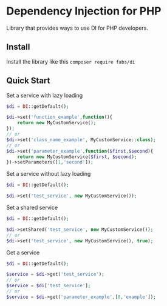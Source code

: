 # Dependency Injection for PHP
Library that provides ways to use DI for PHP developers.

## Install
Install the library like this `composer require fabs/di` 

## Quick Start

Set a service with lazy loading
```php
$di = DI::getDefault();

$di->set('function_example',function(){
    return new MyCustomService();
});
// or
$di->set('class_name_example', MyCustomService::class);
// or
$di->set('parameter_example',function($first,$second){
    return new MyCustomService($first, $second);
})->setParameters([1,'second']);

```

Set a service without lazy loading
```php
$di = DI::getDefault();

$di->set('test_service', new MyCustomService());
```

Set a shared service
```php
$di = DI::getDefault();

$di->setShared('test_service', new MyCustomService());
// or
$di->set('test_service', new MyCustomService(), true);
```

Get a service
```php
$di = DI::getDefault();

$service = $di->get('test_service');
// or
$service = $di['test_service'];
// or
$service = $di->get('parameter_example',[8,'example']);
```
